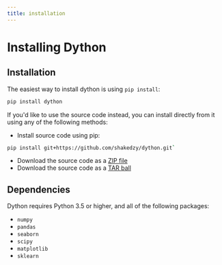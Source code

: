 ```yaml
---
title: installation
---
```


# Installing Dython

## Installation

The easiest way to install dython is using `pip install`:

```bash
pip install dython
```

If you'd like to use the source code instead, you can install directly from it using any 
of the following methods:

* Install source code using pip: 
```bash
pip install git+https://github.com/shakedzy/dython.git`
```
* Download the source code as a [ZIP file](https://github.com/shakedzy/dython/zipball/master)
* Download the source code as a [TAR ball](https://github.com/shakedzy/dython/tarball/master)

## Dependencies 

Dython requires Python 3.5 or higher, and all of the following packages:

* `numpy`
* `pandas`
* `seaborn`
* `scipy`
* `matplotlib`
* `sklearn`